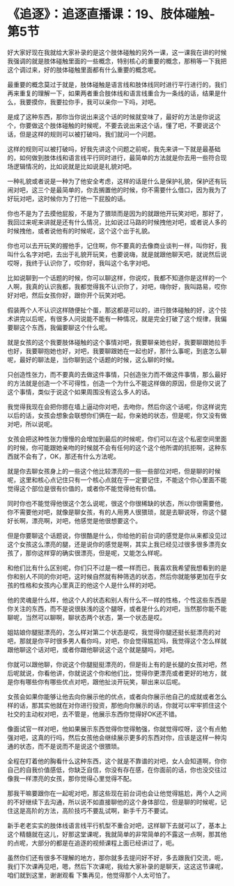 # 《追逐》：追逐直播课：19、肢体碰触-第5节

好大家好现在我就给大家补录的是这个肢体碰触的另外一课，这一课我在讲的时候我强调的就是肢体碰触里面的一些概念，特别核心的重要的概念，那稍等一下我把这个调过来，好的肢体碰触里面都有什么重要的概念呢。

最重要的概念莫过于就是，肢体碰触是语言线和肢体线同时进行平行进行的，我们再来重复的理解一下，如果两者重合肢体线和语言线重合为一条线的话，结果是什么，我要摸你，我要拉你手，我可以亲你一下吗，对吧。

是成了这种东西，那你当你说出来这个话的时候就变味了，最好的方法是你说这个，你要做这个肢体碰触的时候呢，不要去说出来这个话，懂了吧，不要说这个话，但是这样的规则可以被打破吗，我们就问一个问题。

这样的规则可以被打破吗，好我先讲这个问题之前呢，我先来讲一下就是最基础的，如何做到肢体线和语言线平行同时进行，最简单的方法就是你去用一些符合现场逻辑情况的，比如说就是比如说是礼貌对吧。

一种礼貌或者说是一种为了他安全考虑，这样的话是什么是保护礼貌，保护还有玩闹对吧，这三个是最简单的，你去搁置他的时候，你不需要什么借口，因为我为了好玩对吧，这时候你为了打他一下屁股的话。

你也不是为了去摸他屁股，不是为了猥琐而是因为的就跟他开玩笑对吧，那好了，我回过来呢来讲就是还有什么情况，比如说过马路的时候拽他对吧，或者说人多的时候拽他，或者说他有的时候呢，这个这个出于礼貌。

你也可以去开玩笑的握他手，记住啊，你不要真的去像商业谈判一样，叫你好，我叫什么名字对吧，去出于礼貌开玩笑，也要说嗨，就是就跟他聊天吧，就说然后说哎呀，我终于认识你了，哎你好，我叫这个名字对吧。

比如说聊到一个话题的时候，你可以聊这样，你说哎，我都不知道你是这样的一个人啊，我真的认识我都，我都觉得我不认识你了，对吧，嗨你好，我叫路易，哎你好对吧，然后女孩你好，跟你开个玩笑对吧。

假装两个人不认识这样随便扯个蛋，那这都是可以的，进行肢体碰触的好，这个技术讲完以后呢，有很多人问说能不能有一种情况，就是完全打破了这个规律，我偏要聊这个东西，我偏要聊这个什么呢。

就是女孩的这个我要肢体碰触的这个事情对吧，我要聊亲她也好，我要聊跟她拉手也好，我要聊抱她也好，对吧，我要聊跟她在一起也好，那什么事呢，到底怎么聊呢，最好的聊法是，当你聊到这个话题的时候，这么聊的时候。

只创造性张力，而不要真的去做这件事情，只创造张力而不做这件事情，那么最好的方法就是创造一个不可得性，创造一个为什么不能这样做的原因，但是你又说了这个事情，类似于说这个如果周围没有这么多人的话。

我觉得我现在会把你摁在墙上逼动你对吧，去吻你，然后你这个话呢，你这样说完以后的话，女孩会想象会联想你们俩在一起，你亲她的状态，但是呢，你又没有做对吧，所以说呢。

女孩会把这种性张力慢慢的会增加到最后的时候呢，你们可以在这个私密空间里面的时候，你可能跟她亲吻的时候就不会有任何的这个这个他所谓的抗拒啊，这种东西就不会有了，OK，那还有什么方法呢。

就是你去聊女孩身上的一些这个他比较漂亮的一些一些部位对吧，但是聊的时候呢，这里和核心点记住只有一个核心点就在于一定要记住，不能这个你心里面不能觉得这个部位是很有价值的，或者你不能觉得他有价值。

同时你也不能觉得他很这个怎么说呢，很这个你很稀缺的状态，所以你很需要他，你不需要他对吧，就像是聊女孩，有的人用男人很猥琐，就是去聊说呀，你这个腿好长啊，漂亮啊，对吧，他感觉是他很想要这个。

但是你要聊这个话题说，你很酷是什么，你给他的前台词的感觉是你从来都没见过这个女孩这么漂亮的腿，还是说你的感觉是啊，其实上我已经见过很多很多漂亮女孩了，那你这样穿的确实很漂亮，但是呢，又能怎么样呢。

和他们比有什么区别呢，你们只不过是一模一样而已，我喜欢我希望我想看到的是你和别人不同的你对吧，这时候自然就有种筛选的状态，然后你就能够更加在乎女孩的性格和女孩内心里真正的他这个人是什么样的对吧。

他的灵魂是什么样，他这个人的状态和别人有什么不一样的性格，个性这些东西是你关注的东西，而不是说很肤浅的这个腿呀，或者是什么的对吧，当然那你能不能聊呢，当然可以聊啊，聊状态两个状态，第一个状态是哎。

姐姑娘你腿挺漂亮的，怎么样对第二个状态是哎，我觉得你腿还挺长挺漂亮的对吧，那就是你平时很多男人看你吗，对吧，你会觉得尴尬吗，我觉得这个怎么样就跟他聊这个话对吧，或者你跟他聊说这个这个就是腿吗，对吧。

你就可以跟他聊，你说这个你腿挺挺漂亮的，但是街上有的是长腿的女孩对吧，然后呢就说，你看他讲，你就说这个你和他们比，觉得你更漂亮或者更好的地方，就是你有哪些你有哪些优点对吧，跟他扯淡开玩笑，聊出来以后呢。

女孩会如果你能够让他去向你展示他的优点，或者向你展示他自己的成就或者怎么样的话，那其实他就在对你进行投资，那他向你展示的话，你就可以牢牢抓住这个社交的主动权对吧，去不管是，他展示东西你觉得好OK还不错。

像面试官一样对吧，他如果展示东西觉得你觉得勉强，你就觉得哎呀，这个有点勉强对吧，这真的行吗，然后女孩他会继续展示更多的东西对你，应该是这样一种沟通的状态，而不是说而不是说这个很猥琐。

全程在盯着他的胸看什么这种东西，这个就是不靠谱的对吧，女人会知道啊，你你自己的自我价值感低，你缺乏自信，你没有存在感，在你面前的话，你也没交往过像我一样漂亮的女孩，那你觉得心里觉得不配。

那我干嘛要跟你在一起呢对吧，那这些现在前台词也会让他觉得尴尬，两个人之间的不好继续下去沟通，所以说不如直接聊他的这个身体部位，但是聊的时候呢，记住这是高阶的方法，高阶技巧不要乱试啊，新手千万不要试。

新手老老实实的肢体线语言线平行机型不重合对吧，这样聊下去就可以了，基本上这个精髓就在这儿，好那这堂课呢，我就简单的非常简单的不露这一点啊，那其他的点呢，大部分的都是在追逐的视频课程上面已经讲过了，呃。

虽然你们还有很多不理解的地方，那你就多去提问好不好，多去跟我们交流，呃，我们下次课再见吧，嗯，然后下次课呢，我给大家补录的是聊天，这这这节课呢，咱们就到这里，谢谢观看 下集再见，他觉得那个人太可怕了。

